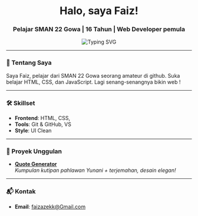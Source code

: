 <h1 align="center">Halo, saya Faiz!</h1>
<h3 align="center">Pelajar SMAN 22 Gowa | 16 Tahun | Web Developer pemula</h3>

<p align="center">
  <img src="https://readme-typing-svg.herokuapp.com?font=Fira+Code&size=18&pause=1000&center=true&vCenter=true&width=435&lines=Welcome+to+my+GitHub!;Web+Dev+in+Progress...;Lagi+ngoding+pakai+teh+%26+semangat!" alt="Typing SVG" />
</p>

---

### 🚀 Tentang Saya
Saya Faiz, pelajar dari SMAN 22 Gowa seorang amateur di github. Suka belajar HTML, CSS, dan JavaScript. Lagi senang-senangnya bikin web !

---

### 🛠️ Skillset
- **Frontend**: HTML, CSS,
- **Tools**: Git & GitHub, VS 
- **Style**: UI Clean

---

### 🌟 Proyek Unggulan
- [**Quote Generator**](https://github.com/faiz448/quote-generator)  
  *Kumpulan kutipan pahlawan Yunani + terjemahan, desain elegan!*

---

### 📬 Kontak
- **Email**: faizazekk@Gmail.com
